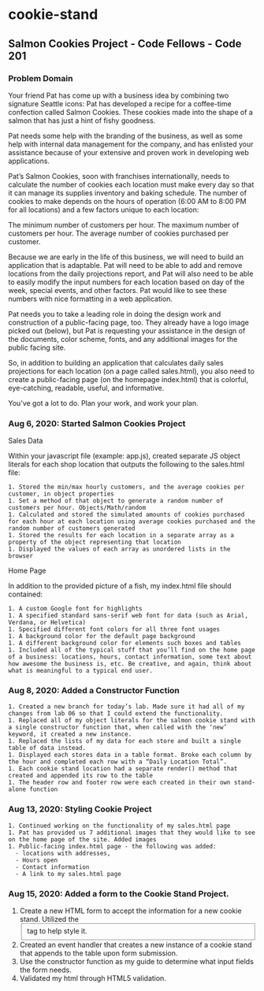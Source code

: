# cookie-stand

## Salmon Cookies Project - Code Fellows - Code 201

### Problem Domain

Your friend Pat has come up with a business idea by combining two signature Seattle icons: Pat has developed a recipe for a coffee-time confection called Salmon Cookies. These cookies made into the shape of a salmon that has just a hint of fishy goodness.

Pat needs some help with the branding of the business, as well as some help with internal data management for the company, and has enlisted your assistance because of your extensive and proven work in developing web applications.

Pat’s Salmon Cookies, soon with franchises internationally, needs to calculate the number of cookies each location must make every day so that it can manage its supplies inventory and baking schedule. The number of cookies to make depends on the hours of operation (6:00 AM to 8:00 PM for all locations) and a few factors unique to each location:

The minimum number of customers per hour.
The maximum number of customers per hour.
The average number of cookies purchased per customer.

Because we are early in the life of this business, we will need to build an application that is adaptable. Pat will need to be able to add and remove locations from the daily projections report, and Pat will also need to be able to easily modify the input numbers for each location based on day of the week, special events, and other factors. Pat would like to see these numbers with nice formatting in a web application.

Pat needs you to take a leading role in doing the design work and construction of a public-facing page, too. They already have a logo image picked out (below), but Pat is requesting your assistance in the design of the documents, color scheme, fonts, and any additional images for the public facing site.

So, in addition to building an application that calculates daily sales projections for each location (on a page called sales.html), you also need to create a public-facing page (on the homepage index.html) that is colorful, eye-catching, readable, useful, and informative.

You’ve got a lot to do. Plan your work, and work your plan.

### Aug 6, 2020: Started Salmon Cookies Project

Sales Data
   
Within your javascript file (example: app.js), created separate JS object literals for each shop location that outputs the following to the sales.html file:

    1. Stored the min/max hourly customers, and the average cookies per customer, in object properties
    1. Set a method of that object to generate a random number of customers per hour. Objects/Math/random
    1. Calculated and stored the simulated amounts of cookies purchased for each hour at each location using average cookies purchased and the random number of customers generated
    1. Stored the results for each location in a separate array as a property of the object representing that location
    1. Displayed the values of each array as unordered lists in the browser
  
Home Page
   
In addition to the provided picture of a fish, my index.html file should contained:

    1. A custom Google font for highlights
    1. A specified standard sans-serif web font for data (such as Arial, Verdana, or Helvetica)
    1. Specified different font colors for all three font usages
    1. A background color for the default page background 
    1. A different background color for elements such boxes and tables 
    1. Included all of the typical stuff that you’ll find on the home page of a business: locations, hours, contact information, some text about how awesome the business is, etc. Be creative, and again, think about what is meaningful to a typical end user.

  ### Aug 8, 2020: Added a Constructor Function

    1. Created a new branch for today’s lab. Made sure it had all of my changes from lab 06 so that I could extend the functionality.
    1. Replaced all of my object literals for the salmon cookie stand with a single constructor function that, when called with the ‘new’ keyword, it created a new instance.
    1. Replaced the lists of my data for each store and built a single table of data instead. 
    1. Displayed each stores data in a table format. Broke each column by the hour and completed each row with a “Daily Location Total”.
    1. Each cookie stand location had a separate render() method that created and appended its row to the table
    1. The header row and footer row were each created in their own stand-alone function    

  ### Aug 13, 2020: Styling Cookie Project

    1. Continued working on the functionality of my sales.html page 
    1. Pat has provided us 7 additional images that they would like to see on the home page of the site. Added images
    1. Public-facing index.html page - the following was added:
      - locations with addresses,
      - Hours open
      - Contact information
      - A link to my sales.html page

  ### Aug 15, 2020: Added a form to the Cookie Stand Project.
  
   1. Create a new HTML form to accept the information for a new cookie stand. Utilized the <fieldset> tag to help style it.
   1. Created an event handler that creates a new instance of a cookie stand that appends to the table upon form submission.
   1. Use the constructor function as my guide to determine what input fields the form needs.
   1. Validated my html through HTML5 validation.
